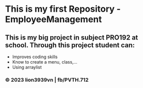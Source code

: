 # This is my first Repository - EmployeeManagement

## This is my big project in subject PRO192 at school. Through this project student can:

* Improves coding skills
* Know to create a menu, class,...
* Using arraylist

### © 2023 lion3939vn | fb/PVTH.712